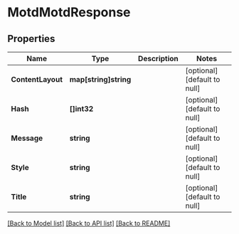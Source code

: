 # MotdMotdResponse

## Properties
Name | Type | Description | Notes
------------ | ------------- | ------------- | -------------
**ContentLayout** | **map[string]string** |  | [optional] [default to null]
**Hash** | **[]int32** |  | [optional] [default to null]
**Message** | **string** |  | [optional] [default to null]
**Style** | **string** |  | [optional] [default to null]
**Title** | **string** |  | [optional] [default to null]

[[Back to Model list]](../README.md#documentation-for-models) [[Back to API list]](../README.md#documentation-for-api-endpoints) [[Back to README]](../README.md)


